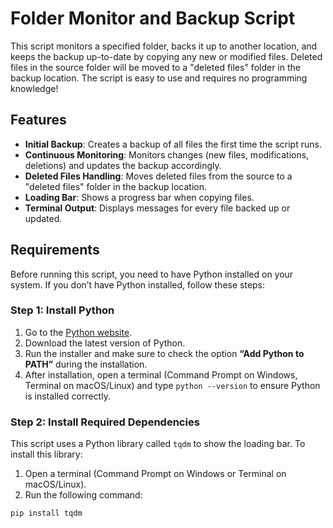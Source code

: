 # Folder Monitor and Backup Script

This script monitors a specified folder, backs it up to another location, and keeps the backup up-to-date by copying any new or modified files. Deleted files in the source folder will be moved to a "deleted files" folder in the backup location. The script is easy to use and requires no programming knowledge!

## Features
- **Initial Backup**: Creates a backup of all files the first time the script runs.
- **Continuous Monitoring**: Monitors changes (new files, modifications, deletions) and updates the backup accordingly.
- **Deleted Files Handling**: Moves deleted files from the source to a "deleted files" folder in the backup location.
- **Loading Bar**: Shows a progress bar when copying files.
- **Terminal Output**: Displays messages for every file backed up or updated.

## Requirements

Before running this script, you need to have Python installed on your system. If you don’t have Python installed, follow these steps:

### Step 1: Install Python

1. Go to the [Python website](https://www.python.org/downloads/).
2. Download the latest version of Python.
3. Run the installer and make sure to check the option **“Add Python to PATH”** during the installation.
4. After installation, open a terminal (Command Prompt on Windows, Terminal on macOS/Linux) and type `python --version` to ensure Python is installed correctly.

### Step 2: Install Required Dependencies

This script uses a Python library called `tqdm` to show the loading bar. To install this library:

1. Open a terminal (Command Prompt on Windows or Terminal on macOS/Linux).
2. Run the following command:

```bash
pip install tqdm
